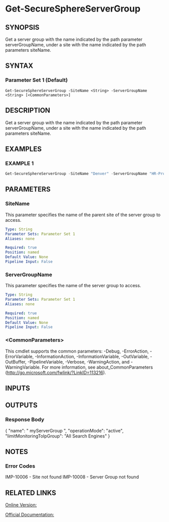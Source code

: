 ﻿# Get-SecureSphereServerGroup

## SYNOPSIS
Get a server group with the name indicated by the path parameter serverGroupName, under a site with the name indicated by the path parameters siteName.

## SYNTAX

### Parameter Set 1 (Default)
```
Get-SecureSphereServerGroup -SiteName <String> -ServerGroupName <String> [<CommonParameters>]
```

## DESCRIPTION
Get a server group with the name indicated by the path parameter serverGroupName, under a site with the name indicated by the path parameters siteName.

## EXAMPLES

### EXAMPLE 1

```powershell
Get-SecureSphereServerGroup -SiteName "Denver" -ServerGroupName "HR-Prod"
```

## PARAMETERS

### SiteName
This parameter specifies the name of the parent site of the server group to access.

```yaml
Type: String
Parameter Sets: Parameter Set 1
Aliases: none

Required: true
Position: named
Default Value: None
Pipeline Input: False
```

### ServerGroupName
This parameter specifies the name of the server group to access.

```yaml
Type: String
Parameter Sets: Parameter Set 1
Aliases: none

Required: true
Position: named
Default Value: None
Pipeline Input: False
```

### \<CommonParameters\>
This cmdlet supports the common parameters: -Debug, -ErrorAction, -ErrorVariable, -InformationAction, -InformationVariable, -OutVariable, -OutBuffer, -PipelineVariable, -Verbose, -WarningAction, and -WarningVariable. For more information, see about_CommonParameters (http://go.microsoft.com/fwlink/?LinkID=113216).

## INPUTS

## OUTPUTS

### Response Body
{
"name": " myServerGroup ",
"operationMode": "active",
"limitMonitoringToIpGroup": "All Search Engines"
}

## NOTES

### Error Codes
IMP-10006 - Site not found
IMP-10008 - Server Group not found

## RELATED LINKS

[Online Version:](https://github.com/akshinmustafayev/Documentation/MD)

[Official Documentation:](https://docs.imperva.com/bundle/v13.6-api-reference-guide/page/61630.htm)



